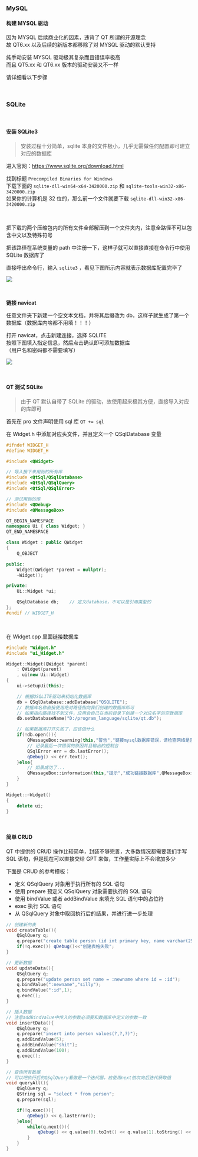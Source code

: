 ### MySQL

#### 构建 MYSQL 驱动

因为 MYSQL 后续商业化的因素，违背了 QT 所谓的开源理念  
故 QT6.xx 以及后续的新版本都移除了对 MYSQL 驱动的默认支持

纯手动安装 MYSQL 驱动极其复杂而且错误率极高  
而且 QT5.xx 和 QT6.xx 版本的驱动安装又不一样

请详细看以下步骤

<br>

### SQLite

<br>

#### 安装 SQLite3

> 安装过程十分简单，sqlite 本身的文件极小，几乎无需做任何配置即可建立对应的数据库

进入官网：https://www.sqlite.org/download.html

找到标题 `Precompiled Binaries for Windows`  
下载下面的 `sqlite-dll-win64-x64-3420000.zip` 和 `sqlite-tools-win32-x86-3420000.zip`  
如果你的计算机是 32 位的，那么前一个文件就要下载 `sqlite-dll-win32-x86-3420000.zip`

<br>

把下载的两个压缩包内的所有文件全部解压到一个文件夹内，注意全路径不可以包含中文以及特殊符号

把该路径在系统变量的 path 中注册一下，这样子就可以直接直接在命令行中使用 SQLite 数据库了

直接呼出命令行，输入 `sqlite3` ，看见下图所示内容就表示数据库配置完毕了

![](./image/qt_db/db1.png)

<br>

**链接 navicat**

任意文件夹下新建一个空文本文档，并将其后缀改为 db，这样子就生成了第一个数据库（数据库内啥都不用填！！！）

打开 navicat，点击新建连接，选择 SQLITE  
按照下图填入指定信息，然后点击确认即可添加数据库  
（用户名和密码都不需要填写）

![](./image/qt_db/db2.png)

<br>

#### QT 测试 SQLite

> 由于 QT 默认自带了 SQLite 的驱动，故使用起来极其方便，直接导入对应的库即可

首先在 pro 文件声明使用 sql 库 `QT += sql`

在 Widget.h 中添加对应头文件，并且定义一个 QSqlDatabase 变量

```cpp
#ifndef WIDGET_H
#define WIDGET_H

#include <QWidget>

// 导入接下来用到的所有库
#include <QtSql/QSqlDatabase>
#include <QtSql/QSqlQuery>
#include <QtSql/QSqlError>

// 测试用到的库
#include <QDebug>
#include <QMessageBox>

QT_BEGIN_NAMESPACE
namespace Ui { class Widget; }
QT_END_NAMESPACE

class Widget : public QWidget
{
    Q_OBJECT

public:
    Widget(QWidget *parent = nullptr);
    ~Widget();

private:
    Ui::Widget *ui;

    QSqlDatabase db;    // 定义database，不可以是引用类型的
};
#endif // WIDGET_H
```

<br>

在 Widget.cpp 里面链接数据库

```cpp
#include "Widget.h"
#include "ui_Widget.h"

Widget::Widget(QWidget *parent)
    : QWidget(parent)
    , ui(new Ui::Widget)
{
    ui->setupUi(this);

    // 根据QSQLITE驱动来初始化数据库
    db = QSqlDatabase::addDatabase("QSQLITE");
    // 数据库名称直接使用绝对路径指向我们创建的数据库即可
    // 如果指向路径找不到文件，应用会自己在当前目录下创建一个对应名字的空数据库
    db.setDatabaseName("D:/program_language/sqlite/qt.db");

    // 如果数据库打开失败了，应该做什么
    if(!db.open()){
        QMessageBox::warning(this,"警告","链接mysql数据库错误，请检查网络是否链接正确",QMessageBox::Ok);
        // 记录最后一次错误的原因并且输出的控制台
        QSqlError err = db.lastError();
        qDebug() << err.text();
    }else{
        // 如果成功了...
        QMessageBox::information(this,"提示","成功链接数据库",QMessageBox::Ok);
    }
}

Widget::~Widget()
{
    delete ui;
}
```

<br>

#### 简单 CRUD

QT 中提供的 CRUD 操作比较简单，封装不够完善，大多数情况都需要我们手写 SQL 语句，但是现在可以直接交给 GPT 来做，工作量实际上不会增加多少

下面是 CRUD 的参考模板：

- 定义 QSqlQuery 对象用于执行所有的 SQL 语句
- 使用 prepare 预定义 QSqlQuery 对象需要执行的 SQL 语句
- 使用 bindValue 或者 addBindValue 来填充 SQL 语句中的占位符
- exec 执行 SQL 语句
- 从 QSqlQuery 对象中取回执行后的结果，并进行进一步处理

```cpp
// 创建新的表
void createTable(){
    QSqlQuery q;
    q.prepare("create table person (id int primary key, name varchar(255), age int)");
    if(!q.exec()) qDebug()<<"创建表格失败";
}

// 更新数据
void updateData(){
    QSqlQuery q;
    q.prepare("update person set name = :newname where id = :id");
    q.bindValue(":newname","silly");
    q.bindValue(":id",1);
    q.exec();
}

// 插入数据
// 注意addBindValue中传入的参数必须要和数据库中定义的参数一致
void insertData(){
    QSqlQuery q;
    q.prepare("insert into person values(?,?,?)");
    q.addBindValue(5);
    q.addBindValue("shit");
    q.addBindValue(100);
    q.exec();
}

// 查询所有数据
// 可以吧执行后的QSqlQuery看做是一个迭代器，故使用next依次向后迭代获取值
void queryAll(){
    QSqlQuery q;
    QString sql = "select * from person";
    q.prepare(sql);

    if(!q.exec()){
        qDebug() << q.lastError();
    }else{
        while(q.next()){
            qDebug() << q.value(0).toInt() << q.value(1).toString() << q.value(2).toInt();
        }
    }
}
```

<br>
